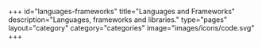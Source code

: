 +++
id="languages-frameworks"
title="Languages and Frameworks"
description="Languages, frameworks and libraries."
type="pages"
layout="category"
category="categories"
image="images/icons/code.svg"
+++